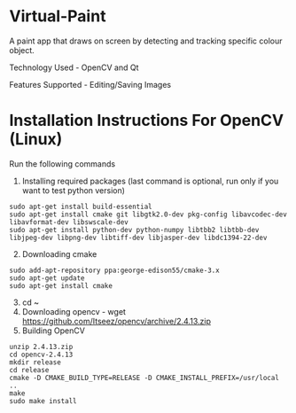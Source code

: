 # Virtual-Paint
A paint app that draws on screen by detecting and tracking specific colour object.

Technology Used - OpenCV and Qt

Features Supported - Editing/Saving Images

# Installation Instructions For OpenCV (Linux)

Run the following commands

1. Installing required packages (last command is optional, run only if you want to test python version)
  
  ```
  sudo apt-get install build-essential
  sudo apt-get install cmake git libgtk2.0-dev pkg-config libavcodec-dev libavformat-dev libswscale-dev
  sudo apt-get install python-dev python-numpy libtbb2 libtbb-dev libjpeg-dev libpng-dev libtiff-dev libjasper-dev libdc1394-22-dev
  ```
2. Downloading cmake
  
  ```
  sudo add-apt-repository ppa:george-edison55/cmake-3.x
  sudo apt-get update
  sudo apt-get install cmake
  ```
3. cd ~
4. Downloading opencv - wget https://github.com/Itseez/opencv/archive/2.4.13.zip
5. Building OpenCV
  
  ```
  unzip 2.4.13.zip
  cd opencv-2.4.13
  mkdir release
  cd release
  cmake -D CMAKE_BUILD_TYPE=RELEASE -D CMAKE_INSTALL_PREFIX=/usr/local ..
  make
  sudo make install
  ```